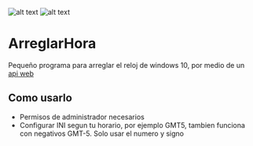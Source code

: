 ![alt text](https://img.shields.io/badge/Tool-W10-ff69b4.svg) ![alt text](https://img.shields.io/badge/Status-Release%20v1.0-orange.svg)

# ArreglarHora
 Pequeño programa para arreglar el reloj de windows 10, por medio de un [api web](http://worldtimeapi.org)

## Como usarlo

* Permisos de administrador necesarios
* Configurar INI segun tu horario, por ejemplo GMT5, tambien funciona con negativos GMT-5. Solo usar el numero y signo
